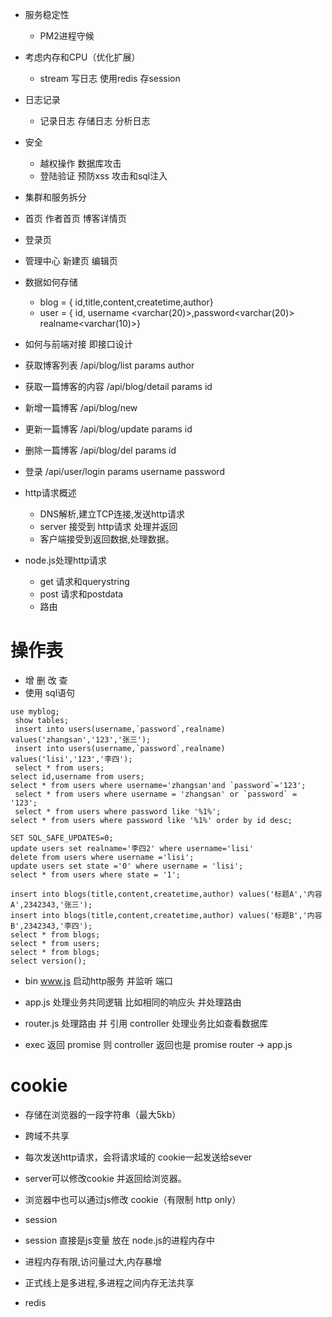 
* 服务稳定性
    - PM2进程守候
* 考虑内存和CPU（优化扩展）
    - stream 写日志 使用redis 存session
* 日志记录
    - 记录日志 存储日志 分析日志 
* 安全
    - 越权操作 数据库攻击
    - 登陆验证  预防xss 攻击和sql注入
* 集群和服务拆分

* 首页 作者首页  博客详情页
* 登录页
* 管理中心 新建页 编辑页

* 数据如何存储
    - blog = { id,title,content,createtime,author}
    - user = { id, username <varchar(20)>,password<varchar(20)> realname<varchar(10)>}
* 如何与前端对接 即接口设计

* 获取博客列表       /api/blog/list          params author
* 获取一篇博客的内容  /api/blog/detail        params  id
* 新增一篇博客       /api/blog/new           
* 更新一篇博客       /api/blog/update        params   id
* 删除一篇博客      /api/blog/del            params    id
* 登录             /api/user/login         params     username  password

* http请求概述
    - DNS解析,建立TCP连接,发送http请求
    - server 接受到 http请求 处理并返回
    - 客户端接受到返回数据,处理数据。


 * node.js处理http请求
    - get 请求和querystring
    - post 请求和postdata
    - 路由   


  # 操作表
  * 增 删  改 查
  * 使用 sql语句 
  
```
use myblog;
 show tables;
 insert into users(username,`password`,realname) values('zhangsan','123','张三');
 insert into users(username,`password`,realname) values('lisi','123','李四');
 select * from users; 
select id,username from users;
select * from users where username='zhangsan'and `password`='123';
 select * from users where username = 'zhangsan' or `password` = '123';
 select * from users where password like '%1%';
select * from users where password like '%1%' order by id desc;

SET SQL_SAFE_UPDATES=0;
update users set realname='李四2' where username='lisi'
delete from users where username ='lisi';
update users set state ='0' where username = 'lisi';
select * from users where state = '1';

insert into blogs(title,content,createtime,author) values('标题A','内容A',2342343,'张三');
insert into blogs(title,content,createtime,author) values('标题B','内容B',2342343,'李四');
select * from blogs;
select * from users;
select * from blogs;
select version();
```

* bin www.js 启动http服务 并监听 端口
* app.js 处理业务共同逻辑 比如相同的响应头  并处理路由

* router.js 处理路由 并 引用 controller 处理业务比如查看数据库

* exec 返回 promise   则 controller 返回也是 promise router -> app.js

# cookie
* 存储在浏览器的一段字符串（最大5kb）
* 跨域不共享
* 每次发送http请求，会将请求域的 cookie一起发送给sever
* server可以修改cookie 并返回给浏览器。
* 浏览器中也可以通过js修改 cookie（有限制 http only）

* session 
* session 直接是js变量 放在 node.js的进程内存中
* 进程内存有限,访问量过大,内存暴增
* 正式线上是多进程,多进程之间内存无法共享

* redis

